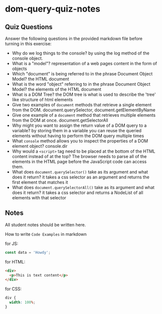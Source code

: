 # dom-query-quiz-notes

## Quiz Questions

Answer the following questions in the provided markdown file before turning in this exercise:

- Why do we log things to the console?
  by using the log method of the console object.
- What is a "model"?
  representation of a web pages content in the form of objects
- Which "document" is being referred to in the phrase Document Object Model?
  the HTML document
- What is the word "object" referring to in the phrase Document Object Model?
  the elements of the HTML document
- What is a DOM Tree?
  the DOM tree is what is used to describe the 'tree' like structure of html elements
- Give two examples of `document` methods that retrieve a single element from the DOM.
  document.querySelector, document.getElementByName
- Give one example of a `document` method that retrieves multiple elements from the DOM at once.
  document.getSelectorAll
- Why might you want to assign the return value of a DOM query to a variable?
  by storing them in a variable you can reuse the queried elements without having to perform the DOM query multiple times
- What `console` method allows you to inspect the properties of a DOM element object?
  console.dir
- Why would a `<script>` tag need to be placed at the bottom of the HTML content instead of at the top?
  The browser needs to parse all of the elements in the HTML page before the JavaScript code can access them.
- What does `document.querySelector()` take as its argument and what does it return?
  it takes a css selector as an argument and returns the first element that matches it
- What does `document.querySelectorAll()` take as its argument and what does it return?
  it takes a css selector and returns a NodeList of all elements with that selector

## Notes

All student notes should be written here.

How to write `Code Examples` in markdown

for JS:

```javascript
const data = 'Howdy';
```

for HTML:

```html
<div>
  <p>This is text content</p>
</div>
```

for CSS:

```css
div {
  width: 100%;
}
```
